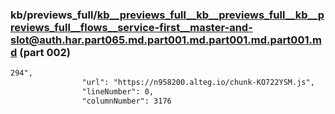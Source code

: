 ### kb/previews_full/kb__previews_full__kb__previews_full__kb__previews_full__flows__service-first__master-and-slot@auth.har.part065.md.part001.md.part001.md.part001.md (part 002)

```md
294",
                "url": "https://n958200.alteg.io/chunk-KO722YSM.js",
                "lineNumber": 0,
                "columnNumber": 3176
            
```

```

